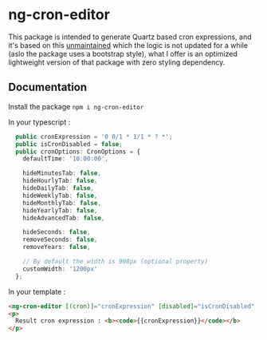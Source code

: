 # ng-cron-editor

This package is intended to generate Quartz based cron expressions, and it's based on this [unmaintained]('https://github.com/claudiuconstantin/cron-editor') which the logic is not updated for a while (aslo the package uses a bootstrap style), what I offer is an optimized lightweight version of that package with zero styling dependency.

## Documentation

Install the package `npm i ng-cron-editor`

In your typescript :
```typescript
  public cronExpression = '0 0/1 * 1/1 * ? *';
  public isCronDisabled = false;
  public cronOptions: CronOptions = {
    defaultTime: '10:00:00',

    hideMinutesTab: false,
    hideHourlyTab: false,
    hideDailyTab: false,
    hideWeeklyTab: false,
    hideMonthlyTab: false,
    hideYearlyTab: false,
    hideAdvancedTab: false,

    hideSeconds: false,
    removeSeconds: false,
    removeYears: false,

    // By default the width is 900px (optional property)
    customWidth: '1200px'
  };
```

In your template :

```html
<ng-cron-editor [(cron)]="cronExpression" [disabled]="isCronDisabled" [(options)]="cronOptions"></ng-cron-editor>
<p>
  Result cron expression : <b><code>{{cronExpression}}</code></b>
</p>
```
